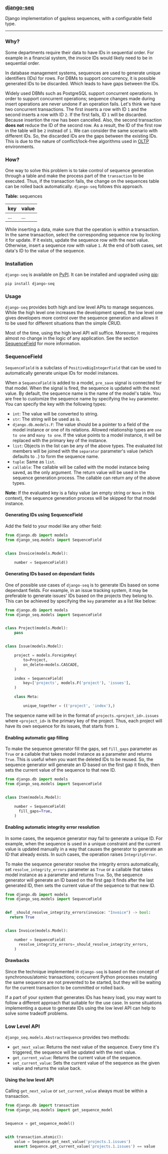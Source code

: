 ### [django-seq](#)

Django implementation of gapless sequences, with a configurable field type.

---


### Why?

Some departments require their data to have IDs in sequential order. For
example in a financial system, the invoice IDs would likely need to be in
sequential order.

In database management systems, sequences are used to generate unique
identifiers (IDs) for rows. For DBMs to support concurrency, it is possible
generated IDs to be discarded. Which leads to have gaps between the IDs.

Widely used DBMs such as PostgreSQL support concurrent operations. In order
to support concurrent operations; sequence changes made during insert
operations are never undone if an operation fails. Let's think we have
two concurrent transactions. The first inserts a row with ID `1` and the
second inserts a row with ID `2`. If the first fails, ID `1` will be
discarded. Because insertion the row has been cancelled. Also, the second
transaction **does not** reduce the ID of the second row. As a result, the
ID of the first row in the table will be `2` instead of `1`. We can consider
the same scenario with different IDs. So, the discarded IDs are the gaps
between the existing IDs. This is due to the nature of conflict/lock-free
algorithms used in
[OLTP](https://en.wikipedia.org/wiki/Online_transaction_processing)
environments.


### How?

One way to solve this problem is to take control of sequence generation
through a table and make the process part of the `transaction` to be
executed. Thus, if the transaction fails, the change on the sequences
table can be rolled back automatically. `django-seq` follows this approach.


**Table:** sequences

| **key** | **value** |
| ------- | --------- |
| ...     | ...       |


While inserting a data, make sure that the operation is within a
transaction. In the same transaction, select the corresponding
sequence row by locking it for update. If it exists, update the
sequence row with the next value. Otherwise, insert a sequence row
with value `1`. At the end of both cases, set data's ID to the value
of the sequence.


### Installation

`django-seq` is available on [PyPI](https://pypi.org/project/django-seq/).
It can be installed and upgraded using [pip](https://pip.pypa.io):

```shell
pip install django-seq
```


### Usage

`django-seq` provides both high and low level APIs to manage sequences.
While the high level one increases the development speed, the low level one
gives developers more control over the sequence generation and allows it to
be used for different situations than the simple CRUD.

Most of the time, using the high level API will suffice. Moreover, it
requires almost no change in the logic of any application.
See the section [SequenceField](#SequenceField) for more information.


### SequenceField

`SequenceField` is a subclass of `PositiveBigIntegerField` that can be used
to automatically generate unique IDs for model instances.

When a `SequenceField` is added to a model, `pre_save` signal is connected
for that model. When the signal is fired, the sequence is updated with the
next value. By default, the sequence name is the name of the model's table.
You are free to customize the sequence name by specifying the `key`
parameter. You can specify the key with the following types:

- `int`: The value will be converted to string.
- `str`: The string will be used as is.
- `django.db.models.F`: The value should be a pointer to a field of the
    model instance or one of its relations. Allowed relationship types are
    `one to one` and `many to one`. If the value points to a model instance,
    it will be replaced with the primary key of the instance.
- `list`: Objects in the list can be any of the above types. The evaluated
    list members will be joined with the `separator` parameter's value
    (which defaults to `.`) to form the sequence name.
- `tuple`: Same as `list`.
- `callable`: The callable will be called with the model instance being
    saved, as the only argument. The return value will be used in the
    sequence generation process. The callable can return any of the above
    types.

**Note:** If the evaluated key is a falsy value
(an empty string or `None` in this context), the sequence generation process
will be skipped for that model instance.


#### Generating IDs using SequenceField

Add the field to your model like any other field:

```python
from django.db import models
from django_seq.models import SequenceField


class Invoice(models.Model):

    number = SequenceField()
```


#### Generating IDs based on dependant fields

One of possible use cases of `django-seq` is to generate IDs based on some
dependant fields. For example, in an issue tracking system, it may be
preferable to generate issues' IDs based on the projects they belong to.
This can be achieved by specifying the `key` parameter as a list like below:

```python
from django.db import models
from django_seq.models import SequenceField


class Project(models.Model):
    pass


class Issue(models.Model):

    project = models.ForeignKey(
        to=Project,
        on_delete=models.CASCADE,
    )

    index = SequenceField(
        key=['projects', models.F('project'), 'issues'],
    )

    class Meta:

        unique_together = (('project', 'index'),)
```

The sequence name will be in the format of `projects.<project_id>.issues`
where `<project_id>` is the primary key of the project. Thus, each project
will have its own sequence for its issues, that starts from `1`.


#### Enabling automatic gap filling

To make the sequence generator fill the gaps, set `fill_gaps` parameter as `True`
or a callable that takes model instance as a parameter and returns `True`. This is
useful when you want the deleted IDs to be reused. So, the sequence generator will
generate an ID based on the first gap it finds, then sets the current value of the
sequence to that new ID.

```python
from django.db import models
from django_seq.models import SequenceField


class Item(models.Model):

    number = SequenceField(
      fill_gaps=True,
    )
```


#### Enabling automatic integrity error resolution

In some cases, the sequence generator may fail to generate a unique ID. For example,
when the sequence is used in a unique constraint and the current value is updated
manually in a way that causes the generator to generate an ID that already exists.
In such cases, the operation raises `IntegrityError`.

To make the sequence generator resolve the integrity errors automatically, set
`resolve_integrity_errors` parameter as `True` or a callable that takes model instance
as a parameter and returns `True`. So, the sequence generator will generate an ID based
on the first gap it finds after the last generated ID, then sets the current value of the
sequence to that new ID.

```python
from django.db import models
from django_seq.models import SequenceField


def _should_resolve_integrity_errors(invoice: "Invoice") -> bool:
  return True


class Invoice(models.Model):

    number = SequenceField(
      resolve_integrity_errors=_should_resolve_integrity_errors,
    )
```


#### Drawbacks

Since the technique implemented in `django-seq` is based on the concept of
synchronous/atomic transactions; concurrent Python processes mutating
the same sequence are not prevented to be started, but they will be waiting
for the current transaction to be committed or rolled back.

If a part of your system that generates IDs has heavy load, you may want
to follow a different approach that suitable for the use case. In some
situations implementing a queue to generate IDs using the low level API can
help to solve some tradeoff problems.


### Low Level API

`django_seq.models.AbstractSequence` provides two methods:

- `get_next_value`: Returns the next value of the sequence. Every time it's
    triggered, the sequence will be updated with the next value.
- `get_current_value`: Returns the current value of the sequence.
- `set_current_value`: Sets the current value of the sequence as the given
    value and returns the value back.


#### Using the low level API

Calling `get_next_value` or `set_current_value` always must be within a transaction.

```python
from django.db import transaction
from django_seq.models import get_sequence_model


Sequence = get_sequence_model()


with transaction.atomic():
    value = Sequence.get_next_value('projects.1.issues')
    assert Sequence.get_current_value('projects.1.issues') == value
```
